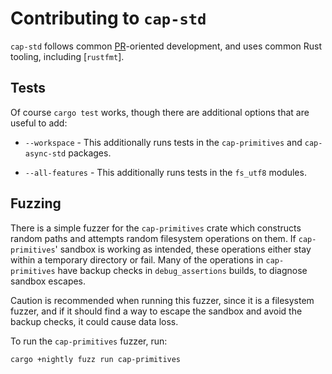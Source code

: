 # Contributing to `cap-std`

`cap-std` follows common [PR]-oriented development, and uses common Rust tooling,
including [`rustfmt`].

[PR]: https://docs.github.com/en/github/collaborating-with-issues-and-pull-requests/about-pull-requests
[rustfmt]: https://github.com/rust-lang/rustfmt#quick-start

## Tests

Of course `cargo test` works, though there are additional options
that are useful to add:

 - `--workspace` - This additionally runs tests in the `cap-primitives` and
   `cap-async-std` packages.

 - `--all-features` - This additionally runs tests in the `fs_utf8` modules.

## Fuzzing

There is a simple fuzzer for the `cap-primitives` crate which constructs
random paths and attempts random filesystem operations on them. If
`cap-primitives`' sandbox is working as intended, these operations either
stay within a temporary directory or fail. Many of the operations in
`cap-primitives` have backup checks in `debug_assertions` builds, to
diagnose sandbox escapes.

Caution is recommended when running this fuzzer, since it is a filesystem
fuzzer, and if it should find a way to escape the sandbox and avoid the
backup checks, it could cause data loss.

To run the `cap-primitives` fuzzer, run:

```
cargo +nightly fuzz run cap-primitives
```
